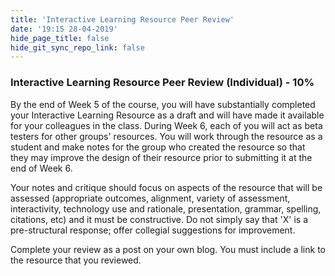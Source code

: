 ```yaml
---
title: 'Interactive Learning Resource Peer Review'
date: '19:15 28-04-2019'
hide_page_title: false
hide_git_sync_repo_link: false
---
```



### Interactive Learning Resource Peer Review (Individual) - 10%

By the end of Week 5 of the course, you will have substantially completed your Interactive Learning Resource as a draft and will have made it available for your colleagues in the class. During Week 6, each of you will act as beta testers for other groups&#39; resources. You will work through the resource as a student and make notes for the group who created the resource so that they may improve the design of their resource prior to submitting it at the end of Week 6.

Your notes and critique should focus on aspects of the resource that will be assessed (appropriate outcomes, alignment, variety of assessment, interactivity, technology use and rationale, presentation, grammar, spelling, citations, etc) and it must be constructive. Do not simply say that &#39;X&#39; is a pre-structural response; offer collegial suggestions for improvement.

Complete your review as a post on your own blog. You must include a link to the resource that you reviewed.
